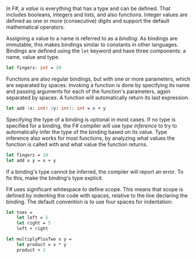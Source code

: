 In F#, a _value_ is everything that has a type and can be defined. That includes booleans, integers and lists, and also functions. Integer values are defined as one or more (consecutive) digits and support the default mathematical operators.

Assigning a value to a name is referred to as a _binding_. As bindings are immutable, this makes bindings similar to constants in other languages. Bindings are defined using the `let` keyword and have three components: a name, value and type.

```fsharp
let fingers: int = 10
```

Functions are also regular bindings, but with one or more parameters, which are separated by spaces. Invoking a function is done by specifying its name and passing arguments for each of the function's parameters, again separated by spaces. A function will automatically return its last expression.

```fsharp
let add (x: int) (y: int): int = x + y
```

Specifying the type of a binding is optional in most cases. If no type is specified for a binding, the F# compiler will use _type inference_ to try to automatically infer the type of the binding based on its value. Type inference also works for most functions, by analyzing what values the function is called with and what value the function returns.

```fsharp
let fingers = 10
let add x y = x + y
```

If a binding's type cannot be inferred, the compiler will report an error. To fix this, make the binding's type explicit.

F# uses significant whitespace to define scope. This means that scope is defined by indenting the code with spaces, relative to the line declaring the binding. The default convention is to use four spaces for indentation:

```fsharp
let toes =
    let left = 5
    let right = 5
    left + right

let multiplyPlusTwo x y =
    let product = x * y
    product + 2
```
